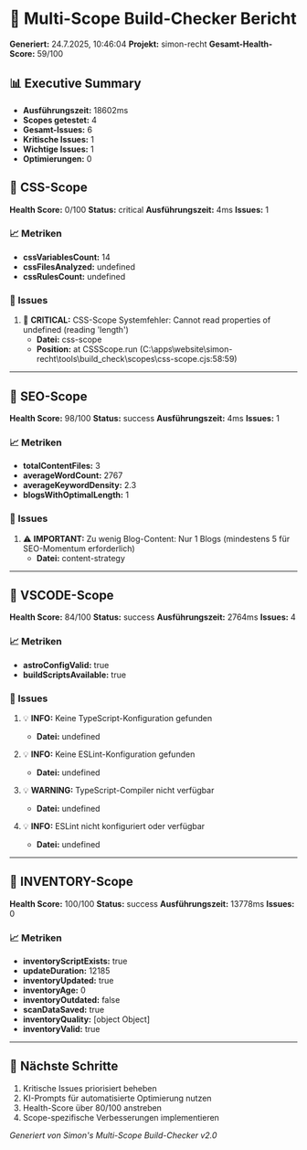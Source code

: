 # 🚀 Multi-Scope Build-Checker Bericht

**Generiert:** 24.7.2025, 10:46:04
**Projekt:** simon-recht
**Gesamt-Health-Score:** 59/100

## 📊 Executive Summary

- **Ausführungszeit:** 18602ms
- **Scopes getestet:** 4
- **Gesamt-Issues:** 6
- **Kritische Issues:** 1
- **Wichtige Issues:** 1
- **Optimierungen:** 0

## 🎯 CSS-Scope

**Health Score:** 0/100
**Status:** critical
**Ausführungszeit:** 4ms
**Issues:** 1

### 📈 Metriken

- **cssVariablesCount:** 14
- **cssFilesAnalyzed:** undefined
- **cssRulesCount:** undefined

### 🚨 Issues

1. 🚨 **CRITICAL:** CSS-Scope Systemfehler: Cannot read properties of undefined (reading 'length')
   - **Datei:** css-scope
   - **Position:**     at CSSScope.run (C:\apps\website\simon-recht\tools\build_check\scopes\css-scope.cjs:58:59)

---

## 🎯 SEO-Scope

**Health Score:** 98/100
**Status:** success
**Ausführungszeit:** 4ms
**Issues:** 1

### 📈 Metriken

- **totalContentFiles:** 3
- **averageWordCount:** 2767
- **averageKeywordDensity:** 2.3
- **blogsWithOptimalLength:** 1

### 🚨 Issues

1. ⚠️ **IMPORTANT:** Zu wenig Blog-Content: Nur 1 Blogs (mindestens 5 für SEO-Momentum erforderlich)
   - **Datei:** content-strategy

---

## 🎯 VSCODE-Scope

**Health Score:** 84/100
**Status:** success
**Ausführungszeit:** 2764ms
**Issues:** 4

### 📈 Metriken

- **astroConfigValid:** true
- **buildScriptsAvailable:** true

### 🚨 Issues

1. 💡 **INFO:** Keine TypeScript-Konfiguration gefunden
   - **Datei:** undefined

2. 💡 **INFO:** Keine ESLint-Konfiguration gefunden
   - **Datei:** undefined

3. 💡 **WARNING:** TypeScript-Compiler nicht verfügbar
   - **Datei:** undefined

4. 💡 **INFO:** ESLint nicht konfiguriert oder verfügbar
   - **Datei:** undefined

---

## 🎯 INVENTORY-Scope

**Health Score:** 100/100
**Status:** success
**Ausführungszeit:** 13778ms
**Issues:** 0

### 📈 Metriken

- **inventoryScriptExists:** true
- **updateDuration:** 12185
- **inventoryUpdated:** true
- **inventoryAge:** 0
- **inventoryOutdated:** false
- **scanDataSaved:** true
- **inventoryQuality:** [object Object]
- **inventoryValid:** true

---

## 🔗 Nächste Schritte

1. Kritische Issues priorisiert beheben
2. KI-Prompts für automatisierte Optimierung nutzen
3. Health-Score über 80/100 anstreben
4. Scope-spezifische Verbesserungen implementieren

*Generiert von Simon's Multi-Scope Build-Checker v2.0*
